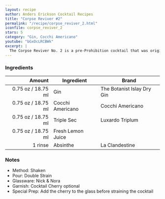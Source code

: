 ```yaml
---
layout: recipe
author: Anders Erickson Cocktail Recipes
title: "Corpse Reviver #2"
permalink: "/recipe/corpse_reviver_2.html"
iconfile: corpse_reviver_2
stars: 5
category: "Gin, Cocchi Americano"
youtube: "bGxOcLRCBWk"
excerpt: |
  The Corpse Reviver No. 2 is a pre-Prohibition cocktail that was originally consumed in the morning, but tastes delicious any time of the day.
---
```


### Ingredients

|  Amount | Ingredient        | Brand                      |
| ------: | ----------------- | -------------------------- |
| 0.75 oz / 18.75 ml | Gin               | The Botanist Islay Dry Gin |
| 0.75 oz / 18.75 ml | Cocchi Americano  | Cocchi Americano           |
| 0.75 oz / 18.75 ml | Triple Sec        | Luxardo Triplum            |
| 0.75 oz / 18.75 ml | Fresh Lemon Juice |
| 1 rinse | Absinthe          | La Clandestine             |

### Notes

- Method: Shaken
- Pour: Double Strain
- Glassware: Nick & Nora
- Garnish: Cocktail Cherry optional
- Special Prep: Add the cherry to the glass before straining the cocktail
